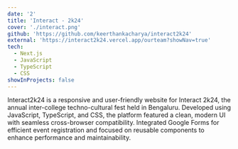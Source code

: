 ```yaml
---
date: '2'
title: 'Interact - 2k24'
cover: './interact.png'
github: 'https://github.com/keerthankacharya/interact2k24'
external: 'https://interact2k24.vercel.app/ourteam?showNav=true'
tech:
  - Next.js
  - JavaScript
  - TypeScript
  - CSS
showInProjects: false
---
```


Interact2k24 is a responsive and user-friendly website for Interact 2k24, the annual inter-college techno-cultural fest held in Bengaluru. Developed using JavaScript, TypeScript, and CSS, the platform featured a clean, modern UI with seamless cross-browser compatibility. Integrated Google Forms for efficient event registration and focused on reusable components to enhance performance and maintainability. 
